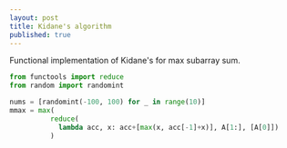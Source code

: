 ```yaml
---
layout: post
title: Kidane's algorithm
published: true
---
```


Functional implementation of Kidane's for max subarray sum.

```python
from functools import reduce
from random import randomint

nums = [randomint(-100, 100) for _ in range(10)]
mmax = max(
          reduce(
            lambda acc, x: acc+[max(x, acc[-1]+x)], A[1:], [A[0]])
          ) 
```
